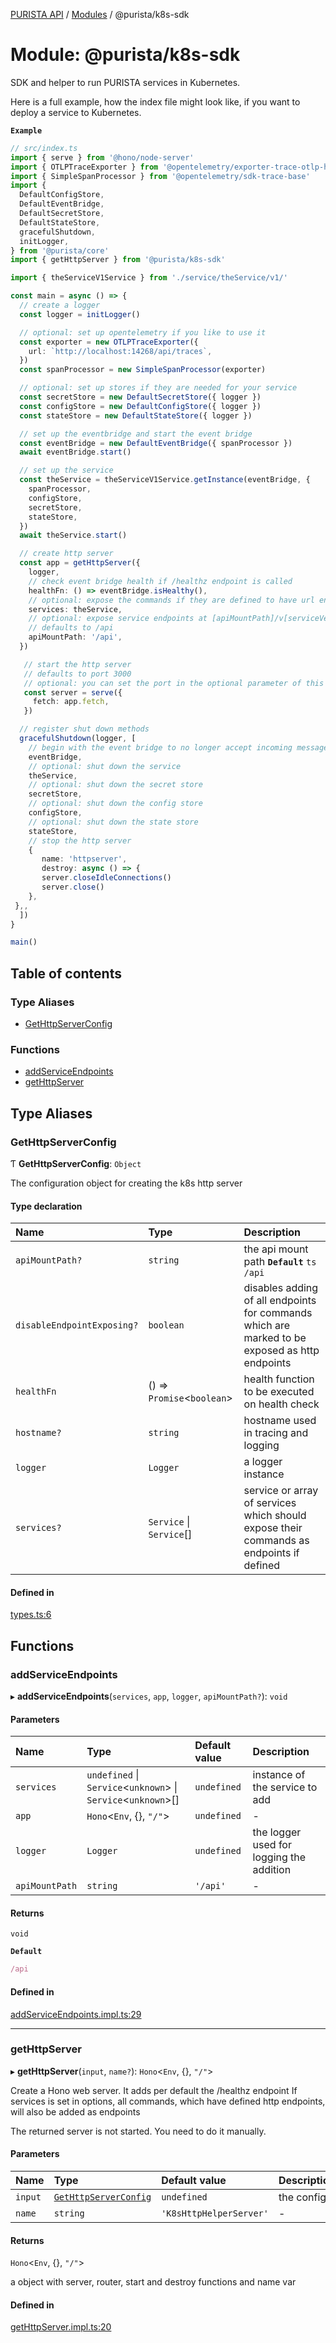 [PURISTA API](../README.md) / [Modules](../modules.md) / @purista/k8s-sdk

# Module: @purista/k8s-sdk

SDK and helper to run PURISTA services in Kubernetes.

Here is a full example, how the index file might look like, if you want to deploy a service to Kubernetes.

**`Example`**

```typescript
// src/index.ts
import { serve } from '@hono/node-server'
import { OTLPTraceExporter } from '@opentelemetry/exporter-trace-otlp-http'
import { SimpleSpanProcessor } from '@opentelemetry/sdk-trace-base'
import {
  DefaultConfigStore,
  DefaultEventBridge,
  DefaultSecretStore,
  DefaultStateStore,
  gracefulShutdown,
  initLogger,
} from '@purista/core'
import { getHttpServer } from '@purista/k8s-sdk'

import { theServiceV1Service } from './service/theService/v1/'

const main = async () => {
  // create a logger
  const logger = initLogger()

  // optional: set up opentelemetry if you like to use it
  const exporter = new OTLPTraceExporter({
    url: `http://localhost:14268/api/traces`,
  })
  const spanProcessor = new SimpleSpanProcessor(exporter)

  // optional: set up stores if they are needed for your service
  const secretStore = new DefaultSecretStore({ logger })
  const configStore = new DefaultConfigStore({ logger })
  const stateStore = new DefaultStateStore({ logger })

  // set up the eventbridge and start the event bridge
  const eventBridge = new DefaultEventBridge({ spanProcessor })
  await eventBridge.start()

  // set up the service
  const theService = theServiceV1Service.getInstance(eventBridge, {
    spanProcessor,
    configStore,
    secretStore,
    stateStore,
  })
  await theService.start()

  // create http server
  const app = getHttpServer({
    logger,
    // check event bridge health if /healthz endpoint is called
    healthFn: () => eventBridge.isHealthy(),
    // optional: expose the commands if they are defined to have url endpoint
    services: theService,
    // optional: expose service endpoints at [apiMountPath]/v[serviceVersion]/[path defined for command]
    // defaults to /api
    apiMountPath: '/api',
  })

   // start the http server
   // defaults to port 3000
   // optional: you can set the port in the optional parameter of this method
   const server = serve({
     fetch: app.fetch,
   })

  // register shut down methods
  gracefulShutdown(logger, [
    // begin with the event bridge to no longer accept incoming messages
    eventBridge,
    // optional: shut down the service
    theService,
    // optional: shut down the secret store
    secretStore,
    // optional: shut down the config store
    configStore,
    // optional: shut down the state store
    stateStore,
    // stop the http server
    {
       name: 'httpserver',
       destroy: async () => {
       server.closeIdleConnections()
       server.close()
    },
 },,
  ])
}

main()
```

## Table of contents

### Type Aliases

- [GetHttpServerConfig](purista_k8s_sdk.md#gethttpserverconfig)

### Functions

- [addServiceEndpoints](purista_k8s_sdk.md#addserviceendpoints)
- [getHttpServer](purista_k8s_sdk.md#gethttpserver)

## Type Aliases

### GetHttpServerConfig

Ƭ **GetHttpServerConfig**: `Object`

The configuration object for creating the k8s http server

#### Type declaration

| Name | Type | Description |
| :------ | :------ | :------ |
| `apiMountPath?` | `string` | the api mount path **`Default`** ```ts /api ``` |
| `disableEndpointExposing?` | `boolean` | disables adding of all endpoints for commands which are marked to be exposed as http endpoints |
| `healthFn` | () => `Promise`<`boolean`\> | health function to be executed on health check |
| `hostname?` | `string` | hostname used in tracing and logging |
| `logger` | `Logger` | a logger instance |
| `services?` | `Service` \| `Service`[] | service or array of services which should expose their commands as endpoints if defined |

#### Defined in

[types.ts:6](https://github.com/sebastianwessel/purista/blob/master/packages/k8s-sdk/src/types.ts#L6)

## Functions

### addServiceEndpoints

▸ **addServiceEndpoints**(`services`, `app`, `logger`, `apiMountPath?`): `void`

#### Parameters

| Name | Type | Default value | Description |
| :------ | :------ | :------ | :------ |
| `services` | `undefined` \| `Service`<`unknown`\> \| `Service`<`unknown`\>[] | `undefined` | instance of the service to add |
| `app` | `Hono`<`Env`, {}, ``"/"``\> | `undefined` | - |
| `logger` | `Logger` | `undefined` | the logger used for logging the addition |
| `apiMountPath` | `string` | `'/api'` | - |

#### Returns

`void`

**`Default`**

```ts
/api
```

#### Defined in

[addServiceEndpoints.impl.ts:29](https://github.com/sebastianwessel/purista/blob/master/packages/k8s-sdk/src/addServiceEndpoints.impl.ts#L29)

___

### getHttpServer

▸ **getHttpServer**(`input`, `name?`): `Hono`<`Env`, {}, ``"/"``\>

Create a Hono web server.
It adds per default the /healthz endpoint
If services is set in options, all commands, which have defined http endpoints, will also be added as endpoints

The returned server is not started. You need to do it manually.

#### Parameters

| Name | Type | Default value | Description |
| :------ | :------ | :------ | :------ |
| `input` | [`GetHttpServerConfig`](purista_k8s_sdk.md#gethttpserverconfig) | `undefined` | the config |
| `name` | `string` | `'K8sHttpHelperServer'` | - |

#### Returns

`Hono`<`Env`, {}, ``"/"``\>

a object with server, router, start and destroy functions and name var

#### Defined in

[getHttpServer.impl.ts:20](https://github.com/sebastianwessel/purista/blob/master/packages/k8s-sdk/src/getHttpServer.impl.ts#L20)
